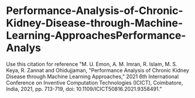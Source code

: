 # Performance-Analysis-of-Chronic-Kidney-Disease-through-Machine-Learning-ApproachesPerformance-Analys
Use this citation for reference "M. U. Emon, A. M. Imran, R. Islam, M. S. Keya, R. Zannat and Ohidujjaman, "Performance Analysis of Chronic Kidney Disease through Machine Learning Approaches," 2021 6th International Conference on Inventive Computation Technologies (ICICT), Coimbatore, India, 2021, pp. 713-719, doi: 10.1109/ICICT50816.2021.9358491."
